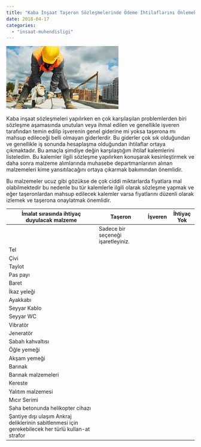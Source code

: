 ```yaml
---
title: "Kaba İnşaat Taşeron Sözleşmelerinde Ödeme İhtilaflarını Önlemek için sözleşmeye konabilecek kontrol listesi"
date: 2018-04-17
categories: 
  - "insaat-muhendisligi"
---
```


![indir](/images/indir.jpg)

Kaba inşaat sözleşmeleri yapılırken en çok karşılaşılan problemlerden biri sözleşme aşamasında unutulan veya ihmal edilen ve genellikle işveren tarafından temin edilip işverenin genel giderine mi yoksa taşerona mı mahsup edileceği belli olmayan giderlerdir. Bu giderler çok sık olduğundan ve genellikle iş sonunda hesaplaşma olduğundan ihtilaflar ortaya çıkmaktadır. Bu amaçla şimdiye değin karşılaştığım ihtilaf kalemlerini listeledim. Bu kalemler ilgili sözleşme yapılırken konuşarak kesinleştirmek ve daha sonra malzeme alımlarında muhasebe departmanlarının alınan malzemeleri kime yansıtılacağını ortaya çıkarmak bakımından önemlidir.

Bu malzemeler ucuz gibi gözükse de çok ciddi miktarlarda fiyatlara mal olabilmektedir bu nedenle bu tür kalemlerle ilgili olarak sözleşme yapmak ve eğer taşeronlardan mahsup edilecek kalemler varsa fiyatlarını düzenli olarak izlemek ve taşerona onaylatmak önemlidir.

| İmalat sırasında ihtiyaç duyulacak malzeme | Taşeron | İşveren | İhtiyaç Yok |
| --- | --- | --- | --- |
|  | Sadece bir seçeneği işaretleyiniz. |  |  |
| Tel |  |  |  |
| Çivi |  |  |  |
| Taylot |  |  |  |
| Pas payı |  |  |  |
| Baret |  |  |  |
| İkaz yeleği |  |  |  |
| Ayakkabı |  |  |  |
| Seyyar Kablo |  |  |  |
| Seyyar WC |  |  |  |
| Vibratör |  |  |  |
| Jeneratör |  |  |  |
| Sabah kahvaltısı |  |  |  |
| Öğle yemeği |  |  |  |
| Akşam yemeği |  |  |  |
| Barınak |  |  |  |
| Barınak malzemeleri |  |  |  |
| Kereste |  |  |  |
| Yalıtım malzemesi |  |  |  |
| Mıcır Serimi |  |  |  |
| Saha betonunda helikopter cihazı |  |  |  |
| Şantiye dışı ulaşım  Ankraj deliklerinin sabitlenmesi için gerekebilecek her türlü kullan-at strafor |  |  |  |
